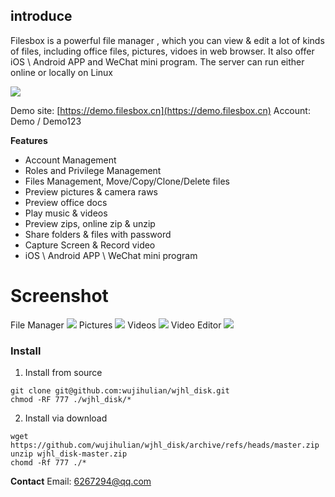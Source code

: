 ## introduce 
Filesbox is a powerful file manager , which you can view & edit a lot of kinds of  files, including office files, pictures, vidoes in web browser. It also offer iOS \ Android APP and WeChat mini program. The server can run either online or locally on Linux

![](//cdn.filesbox.cn/uploads/image/2023_9/12/7c96e5a5bc1640feb5977ebf43ae8fd81694489134138_60012.png)


Demo site: [https://demo.filesbox.cn](https://demo.filesbox.cn)
Account: Demo / Demo123


**Features**

- Account Management
- Roles and Privilege Management
- Files Management, Move/Copy/Clone/Delete files
- Preview pictures & camera raws
- Preview office docs
- Play music & videos
- Preview zips, online zip & unzip
- Share folders & files with password
- Capture Screen & Record video
- iOS \ Android APP \ WeChat mini program


# Screenshot

File Manager
![](//cdn.filesbox.cn/uploads/image/2023_9/15/d5d77483bce74b888d053d60810410a11694754791863_60012.png)
Pictures
![](//cdn.filesbox.cn/uploads/image/2023_9/15/a14b6be68e734f06a23d1975848fe74d1694755242303_60012.png)
Videos 
![](//cdn.filesbox.cn/uploads/image/2023_9/15/126080467cce489f93587e6af91592721694755064625_60012.png)
Video Editor
![](//cdn.filesbox.cn/uploads/image/2023_9/15/b7c5ab69d5e64bed9d1553c8a65d251d1694754947257_60012.png)



### Install

1. Install from source


```
git clone git@github.com:wujihulian/wjhl_disk.git
chmod -RF 777 ./wjhl_disk/*
```


2. Install via download


```
wget https://github.com/wujihulian/wjhl_disk/archive/refs/heads/master.zip
unzip wjhl_disk-master.zip
chomd -Rf 777 ./*
```





**Contact**
Email: 6267294@qq.com



